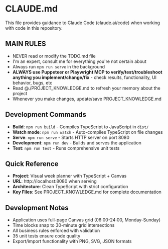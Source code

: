 # CLAUDE.md

This file provides guidance to Claude Code (claude.ai/code) when working with code in this repository.

## MAIN RULES
- NEVER read or modify the TODO.md file
- I'm an expert, consult me for everything you're not certain about
- Always run `npm run serve` in the background
- **ALWAYS use Puppeteer or Playwright MCP to verify/test/troubleshoot anything you implement/change/fix** - check results, functionality, UI behavior, bugs, etc
- Read @./PROJECT_KNOWLEDGE.md to refresh your memory about the project
- Whenever you make changes, update/save PROJECT_KNOWLEDGE.md

## Development Commands

- **Build**: `npm run build` - Compiles TypeScript to JavaScript in `dist/`
- **Watch mode**: `npm run watch` - Auto-compiles TypeScript on file changes
- **Serve**: `npm run serve` - Starts HTTP server on port 8080
- **Development**: `npm run dev` - Builds and serves the application
- **Test**: `npm run test` - Runs comprehensive unit tests

## Quick Reference

- **Project**: Visual week planner with TypeScript + Canvas
- **URL**: http://localhost:8080 when serving
- **Architecture**: Clean TypeScript with strict configuration
- **Key Files**: See PROJECT_KNOWLEDGE.md for complete documentation

## Development Notes

- Application uses full-page Canvas grid (06:00-24:00, Monday-Sunday)
- Time blocks snap to 30-minute grid intersections  
- All business rules enforced with validation
- 35 unit tests ensure code quality
- Export/import functionality with PNG, SVG, JSON formats
